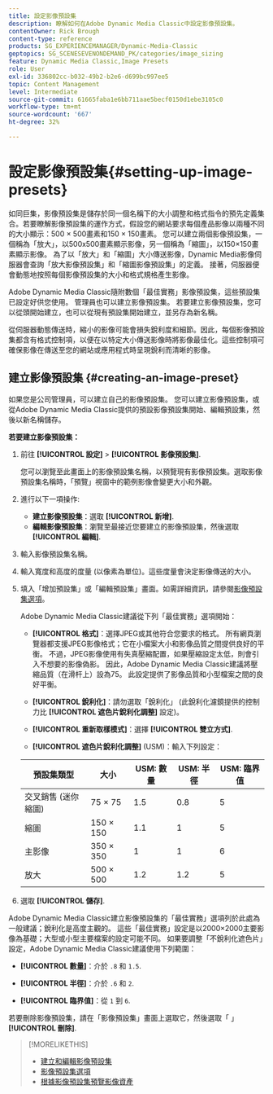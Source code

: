 ```yaml
---
title: 設定影像預設集
description: 瞭解如何在Adobe Dynamic Media Classic中設定影像預設集。
contentOwner: Rick Brough
content-type: reference
products: SG_EXPERIENCEMANAGER/Dynamic-Media-Classic
geptopics: SG_SCENESEVENONDEMAND_PK/categories/image_sizing
feature: Dynamic Media Classic,Image Presets
role: User
exl-id: 336802cc-b032-49b2-b2e6-d699bc997ee5
topic: Content Management
level: Intermediate
source-git-commit: 61665faba1e6bb711aae5becf0150d1ebe3105c0
workflow-type: tm+mt
source-wordcount: '667'
ht-degree: 32%

---
```


# 設定影像預設集{#setting-up-image-presets}

如同巨集，影像預設集是儲存於同一個名稱下的大小調整和格式指令的預先定義集合。若要瞭解影像預設集的運作方式，假設您的網站要求每個產品影像以兩種不同的大小顯示：500 × 500畫素和150 × 150畫素。 您可以建立兩個影像預設集，一個稱為「放大」，以500x500畫素顯示影像，另一個稱為「縮圖」，以150×150畫素顯示影像。 為了以「放大」和「縮圖」大小傳送影像，Dynamic Media影像伺服器會查詢「放大影像預設集」和「縮圖影像預設集」的定義。 接著，伺服器便會動態地按照每個影像預設集的大小和格式規格產生影像。

Adobe Dynamic Media Classic隨附數個「最佳實務」影像預設集，這些預設集已設定好供您使用。 管理員也可以建立影像預設集。 若要建立影像預設集，您可以從頭開始建立，也可以從現有預設集開始建立，並另存為新名稱。

從伺服器動態傳送時，縮小的影像可能會損失銳利度和細節。因此，每個影像預設集都含有格式控制項，以便在以特定大小傳送影像時將影像最佳化。這些控制項可確保影像在傳送至您的網站或應用程式時呈現銳利而清晰的影像。

## 建立影像預設集 {#creating-an-image-preset}

如果您是公司管理員，可以建立自己的影像預設集。 您可以建立影像預設集，或從Adobe Dynamic Media Classic提供的預設影像預設集開始、編輯預設集，然後以新名稱儲存。

**若要建立影像預設集：**

1. 前往 **[!UICONTROL 設定]** > **[!UICONTROL 影像預設集]**.

   您可以瀏覽至此畫面上的影像預設集名稱，以預覽現有影像預設集。選取影像預設集名稱時，「預覽」視窗中的範例影像會變更大小和外觀。

1. 進行以下一項操作:

   * **建立影像預設集**：選取 **[!UICONTROL 新增]**.
   * **編輯影像預設集**：瀏覽至最接近您要建立的影像預設集，然後選取 **[!UICONTROL 編輯]**.

1. 輸入影像預設集名稱。
1. 輸入寬度和高度的度量 (以像素為單位)。這些度量會決定影像傳送的大小。
1. 填入「增加預設集」或「編輯預設集」畫面。如需詳細資訊，請參閱[影像預設集選項](application-setup.md#image_preset_options)。

   Adobe Dynamic Media Classic建議從下列「最佳實務」選項開始：

   * **[!UICONTROL 格式]**：選擇JPEG或其他符合您要求的格式。 所有網頁瀏覽器都支援JPEG影像格式；它在小檔案大小和影像品質之間提供良好的平衡。 不過，JPEG影像使用有失真壓縮配置，如果壓縮設定太低，則會引入不想要的影像偽影。 因此，Adobe Dynamic Media Classic建議將壓縮品質（在滑杆上）設為75。 此設定提供了影像品質和小型檔案之間的良好平衡。

   * **[!UICONTROL 銳利化]**：請勿選取「銳利化」 (此銳利化濾鏡提供的控制力比 **[!UICONTROL 遮色片銳利化調整]** 設定)。

   * **[!UICONTROL 重新取樣模式]**：選擇 **[!UICONTROL 雙立方式]**.

   * **[!UICONTROL 遮色片銳利化調整]** (USM)：輸入下列設定：

   | 預設集類型 | 大小 | USM: 數量 | USM: 半徑 | USM: 臨界值 |
   | --- | --- | --- | --- | --- |
   | 交叉銷售 (迷你縮圖) | 75 × 75 | 1.5 | 0.8 | 5 |
   | 縮圖 | 150 × 150 | 1.1 | 1 | 5 |
   | 主影像 | 350 × 350 | 1 | 1 | 6 |
   | 放大 | 500 × 500 | 1.2 | 1.2 | 5 |

1. 選取 **[!UICONTROL 儲存]**.

Adobe Dynamic Media Classic建立影像預設集的「最佳實務」選項列於此處為一般建議；銳利化是高度主觀的。 這些「最佳實務」設定是以2000×2000主要影像為基礎；大型或小型主要檔案的設定可能不同。 如果要調整「不銳利化遮色片」設定，Adobe Dynamic Media Classic建議使用下列範圍：

* **[!UICONTROL 數量]**：介於 `.8` 和 `1.5`.

* **[!UICONTROL 半徑]**：介於 `.6` 和 `2`.

* **[!UICONTROL 臨界值]**：從 `1` 到 `6`.

若要刪除影像預設集，請在「影像預設集」畫面上選取它，然後選取「 」 **[!UICONTROL 刪除]**.

>[!MORELIKETHIS]
>
>* [建立和編輯影像預設集](application-setup.md#creating_and_editing_image_presets)
>* [影像預設集選項](application-setup.md#image_preset_options)
>* [根據影像預設集預覽影像資產](previewing-asset.md#previewing_an_image_asset_based_on_its_image_preset)
